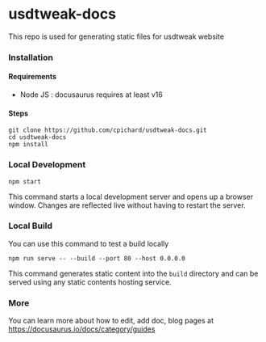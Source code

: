 # usdtweak-docs

This repo is used for generating static files for usdtweak website

### Installation

#### Requirements

- Node JS : docusaurus requires at least v16

#### Steps

```
git clone https://github.com/cpichard/usdtweak-docs.git
cd usdtweak-docs
npm install
```

### Local Development

```
npm start
```

This command starts a local development server and opens up a browser window. Changes are reflected live without having to restart the server.

### Local Build

You can use this command to test a build locally

```
npm run serve -- --build --port 80 --host 0.0.0.0
```

This command generates static content into the `build` directory and can be served using any static contents hosting service.

### More

You can learn more about how to edit, add doc, blog pages at
https://docusaurus.io/docs/category/guides

